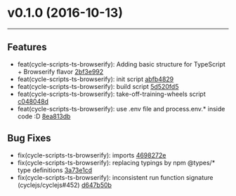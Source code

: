 # v0.1.0 (2016-10-13)
---


## Features

- feat(cycle-scripts-ts-browserify): Adding basic structure for TypeScript + Browserify flavor [2bf3e992](https://github.com/geovanisouza92/create-cycle-app/commits/2bf3e992845a5216ac91bf46c74ea73392096fba)
- feat(cycle-scripts-ts-browserify): init script [abfb4829](https://github.com/geovanisouza92/create-cycle-app/commits/abfb4829e43023f80dfb79307c7160345344d2af)
- feat(cycle-scripts-ts-browserify): build script [5d520fd5](https://github.com/geovanisouza92/create-cycle-app/commits/5d520fd50ac804226eebb7120953e79c53dbf9e8)
- feat(cycle-scripts-ts-browserify): take-off-training-wheels script [c048048d](https://github.com/geovanisouza92/create-cycle-app/commits/c048048dbb24ae0753917ecf16590027f26f0df7)
- feat(cycle-scripts-ts-browserify): use .env file and process.env.* inside code :D [8ea813db](https://github.com/geovanisouza92/create-cycle-app/commits/8ea813dbca2a708dbad360ec9bdef8cab9bda17b)

## Bug Fixes

- fix(cycle-scripts-ts-browserify): imports [4698272e](https://github.com/geovanisouza92/create-cycle-app/commits/4698272e3d27ae5d588ae4df079eb19414d78d8f)
- fix(cycle-scripts-ts-browserify): replacing typings by npm @types/* type definitions [3a73e1cd](https://github.com/geovanisouza92/create-cycle-app/commits/3a73e1cde9e703d734868a45ff8a0ef79c1e1450)
- fix(cycle-scripts-ts-browserify): inconsistent run function signature (cyclejs/cyclejs#452) [d647b50b](https://github.com/geovanisouza92/create-cycle-app/commits/d647b50b3b362293489d9aadbe908cdb8d82eec8)



